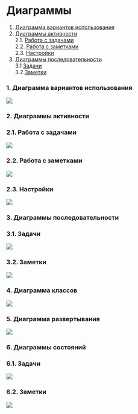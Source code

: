 # Диаграммы

1. [Диаграмма вариантов использования](#1) <br>
2. [Диаграммы активности](#2) <br>
  2.1. [Работа с задачами](#2.1) <br>
  2.2. [Работа с заметками](#2.2) <br>
  2.3. [Настройки](#2.3) <br>
3. [Диаграммы последовательности](#3.) <br>
  3.1 [Задачи](#3.1) <br>
  3.2 [Заметки](#3.2) <br>

### 1. Диаграмма вариантов использования <a name="1"></a>  
![](https://github.com/AndrewNaumenko/Busy-day/blob/master/Диаграммы/Диаграмма%20вариантов%20использования/Диаграмма%20вариантов%20использования.png)  

### 2. Диаграммы активности <a name="2"></a>
### 2.1. Работа с задачами <a name="2.1"></a>
![](https://github.com/AndrewNaumenko/Busy-day/blob/master/Диаграммы/Диаграммы%20активности/Работа%20с%20%20задачами.jpg)

### 2.2. Работа с заметками <a name="2.2"></a>
![](https://github.com/AndrewNaumenko/Busy-day/blob/master/Диаграммы/Диаграммы%20активности/Работа%20с%20заметками.jpg)

### 2.3. Настройки <a name="2.3"></a>
![](https://github.com/AndrewNaumenko/Busy-day/blob/master/Диаграммы/Диаграммы%20активности/Настройки.jpg)

### 3. Диаграммы последовательности <a name="3"></a>
### 3.1. Задачи <a name="3.1"></a>
![](https://github.com/AndrewNaumenko/Busy-day/blob/master/Диаграммы/Диаграммы%20последовательности/Диаграмма%20последовательности%20задачи.jpg)

### 3.2. Заметки <a name="3.2"></a>
![](https://github.com/AndrewNaumenko/Busy-day/blob/master/Диаграммы/Диаграммы%20последовательности/Диаграмма%20последовательности%20заметки.jpg)

### 4. Диаграмма классов <a name="3"></a>
![](https://github.com/AndrewNaumenko/Busy-day/blob/master/Диаграммы/Диаграмма%20классов/Диаграмма%20классов.jpg)

### 5. Диаграмма развертывания <a name="3"></a>
![](https://github.com/AndrewNaumenko/Busy-day/blob/master/Диаграммы/Диаграмма%20развертывания/Диаграмма%20развертывания.jpg)

### 6. Диаграммы состояний <a name="3"></a>
### 6.1. Задачи <a name="3.1"></a>
![](https://github.com/AndrewNaumenko/Busy-day/blob/master/Диаграммы/Диаграммы%20состояний/Диаграмма%20состояний%20задач.jpg)

### 6.2. Заметки <a name="3.2"></a>
![](https://github.com/AndrewNaumenko/Busy-day/blob/master/Диаграммы/Диаграммы%20состояний/Диаграмма%20состояний%20заметок.jpg)




